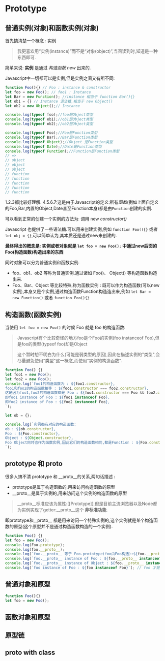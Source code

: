 # Prototype

## 普通实例(对象)和函数实例(对象)

首先搞清楚一个概念 : 实例

> 我更喜欢用“实例(instance)”而不是“对象(object)”,当阅读到时,知道是一种东西即可.

简单来说: __实例__ 是通过 *构造函数* *new* 出来的.

Javascript中一切都可以是实例,但是实例之间又有所不同:

```javascript
function Foo(){} // Foo : instance & constructor
let foo = new Foo(); // foo1 : Instance
let Bar = new Function(); //instance 相当于 function Bar(){}
let ob1 = {} // Instance 语法糖,相当于 new Object()
let ob2 = new Object();// Instance

console.log(typeof foo);//foo是Object类型
console.log(typeof ob1);//ob1是Object类型
console.log(typeof ob2);//ob2是Object类型

console.log(typeof Foo);//Foo是Function类型
console.log(typeof Bar);//Bar是Function类型
console.log(typeof Object);//Object 是Function类型
console.log(typeof Date);//Date是Function类型
console.log(typeof Function);//Function是Function类型
// =>
// object
// object
// object
// function
// function
// function
// function
// function
```

1.2.3都比较好理解.
4.5.6.7:这是由于Javascript的定义:所有*函数*(例如上面自定义的Foo,Bar,内置的Object,Date甚至Function本身)都是由```Function```创建的实例.

可以看到正常的创建一个实例的方法为: 调用 new *constructor()*

Javascript 也提供了一些语法糖.可以用来创建实例,例如 ```function Foo(){}``` 或者 ```let obj = {}```,可以简单认为,其本质还是通过new来创建的.

__最终得出的概念是: 实例或者对象就是 ```let foo = new Foo();``` 中通过new后面的Foo(构造函数)构造出来的东西__

同时对象可以分为普通实例和函数实例:

* foo、ob1、ob2 等称为普通实例.通过诸如 Foo()、 Object() 等构造函数构造出来.
* Foo、Bar、Object 等比较特殊,称为函数实例 : 既可以作为构造函数(可以new实例),本身又是个实例,通过构造函数Function构造造出来,例如 ```let Bar =  new Function()``` 或者 ```function Foo(){}```

## 构造函数(函数实例)

当使用 ```let foo = new Foo()``` 的时候 Foo 就是 foo 的构造函数:

>Javascript有个比较奇怪的地方foo是个Foo的实例(foo instanceof Foo),但是foo的类型(typeof foo)却是Object
>
>这个暂时想不明白为什么(可能是弱类型的原因),因此在描述实例的"类型",会尽量避免使用"类型"这一概念,而使用"实例的构造函数".

```javascript
function Foo() {}
let foo1 = new Foo();
let foo2 = new Foo();
console.log(`foo1的构造函数为 : ${foo1.constructor},
foo1和foo2的构造函数相等 : ${foo1.constructor === foo2.constructor},
这是因为foo1,foo2的构造函数都是 Foo : ${foo1.constructor === Foo && foo2.constructor === Foo},
即foo1 instance of Foo : ${foo1 instanceof Foo},
即foo2 instance of Foo : ${foo2 instanceof Foo},
`);

let ob = {};

console.log(`实例都有对应的构造函数:
ob : ${ob.constructor},
Foo : ${Foo.constructor},
Object : ${Object.constructor},
Foo Object同时也作为函数实例,因此它们的构造函数相同,都是Function : ${Foo.constructor === Object.constructor && Object.constructor === Function}
`);
```


## prototype 和 __proto__

很多人搞不清 prototype 和 __proto__的关系,两句话描述 :

* prototype是属于构造函数的,用来访问构造函数的原型
* __proto__是属于实例的,用来访问这个实例的构造函数的原型

> __proto__标准应该为属性:[[Prototype]],但是目前主流浏览器以及Node都为实例实现了getter:__proto__这个 __非标准功能__.

即prototype和__proto__ 都是用来访问一个特殊实例的,这个实例就是某个构造函数的原型(这个原型并不是通过构造函数构造的一个实例).

```javascript
function Foo() {}
let foo = new Foo();
console.log(Foo.prototype);
console.log(foo.__proto__);
console.log(`foo.__proto__ 等于 Foo.prototype(foo由Foo构造):${foo.__proto__ === Foo.prototype}`);
console.log(`foo.__proto__ instance of Foo : ${foo.__proto__ instanceof Foo}`); // 原型并不是通过构造函数构造的一个实例,即不是 new Foo()出来的
console.log(`foo.__proto__ instance of Object : ${foo.__proto__ instanceof Object}`); // 原型是通过 new Object() 构造出来的
console.log(`foo instance of Foo : ${foo instanceof Foo}`); // foo 才是 Foo 的实例
```

## 普通对象和原型

```javascript
function Foo(){}
let foo = new Foo();
```

## 函数对象和原型

## 原型链

## proto with class
